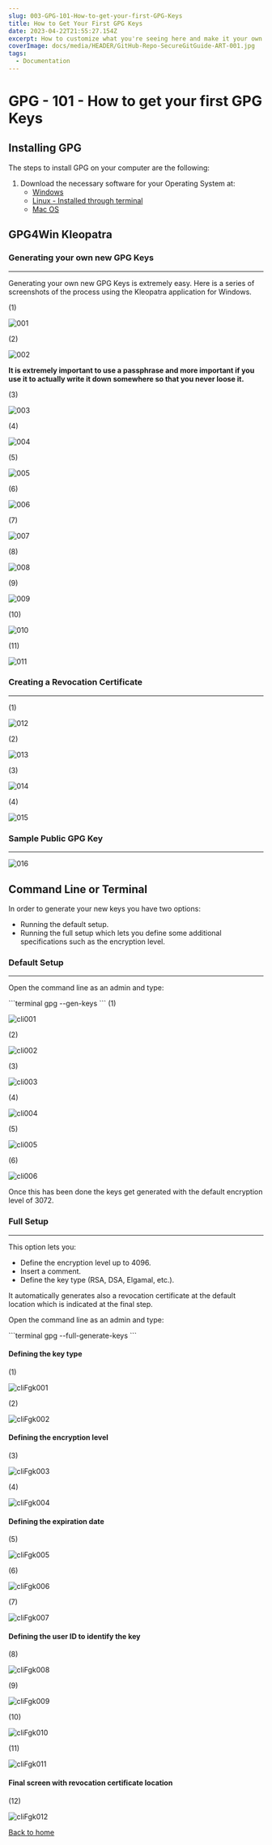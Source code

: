 ```yaml
---
slug: 003-GPG-101-How-to-get-your-first-GPG-Keys
title: How to Get Your First GPG Keys
date: 2023-04-22T21:55:27.154Z
excerpt: How to customize what you're seeing here and make it your own.
coverImage: docs/media/HEADER/GitHub-Repo-SecureGitGuide-ART-001.jpg
tags:
  - Documentation
---
```


<script>
  import CodeBlock from "$lib/components/molecules/CodeBlock.svelte";
</script>

# GPG - 101 - How to get your first GPG Keys

## Installing GPG

The steps to install GPG on your computer are the following:

1. Download the necessary software for your Operating System at:
   - [Windows](https://gpg4win.org/download.html)
   - [Linux - Installed through terminal](https://linuxhint.com/gpg-command-ubuntu/)
   - [Mac OS](https://sourceforge.net/p/gpgosx/docu/Download/)

## GPG4Win Kleopatra

### Generating your own new GPG Keys

---

Generating your own new GPG Keys is extremely easy.
Here is a series of screenshots of the process using the Kleopatra application for Windows.

(1)

![001](docs/media/003/KLEO_CREATE_001.png)

(2)

![002](docs/media/003/KLEO_CREATE_002.png)

**It is extremely important to use a passphrase and more important if you use it to actually write it down somewhere so that you never loose it.**

(3)

![003](docs/media/003/KLEO_CREATE_003.png)

(4)

![004](docs/media/003/KLEO_CREATE_004.png)

(5)

![005](docs/media/003/KLEO_CREATE_005.png)

(6)

![006](docs/media/003/KLEO_CREATE_006.png)

(7)

![007](docs/media/003/KLEO_CREATE_007.png)

(8)

![008](docs/media/003/KLEO_CREATE_008.png)

(9)

![009](docs/media/003/KLEO_CREATE_009.png)

(10)

![010](docs/media/003/KLEO_CREATE_010.png)

(11)

![011](docs/media/003/KLEO_CREATE_011.png)

### Creating a Revocation Certificate

---

(1)

![012](docs/media/003/KLEO_CREATE_012.png)

(2)

![013](docs/media/003/KLEO_CREATE_013.png)

(3)

![014](docs/media/003/KLEO_CREATE_014.png)

(4)

![015](docs/media/003/KLEO_CREATE_015.png)

### Sample Public GPG Key

---

![016](docs/media/003/KLEO_CREATE_016.png)

## Command Line or Terminal

In order to generate your new keys you have two options:

- Running the default setup.
- Running the full setup which lets you define some additional specifications such as the encryption level.

### Default Setup

---

Open the command line as an admin and type:

<CodeBlock>
    ```terminal
    gpg --gen-keys
    ```
</CodeBlock>
(1)

![cli001](docs/media/003/CLI_CREATE_001.png)

(2)

![cli002](docs/media/003/CLI_CREATE_002.png)

(3)

![cli003](docs/media/003/CLI_CREATE_003.png)

(4)

![cli004](docs/media/003/CLI_CREATE_004.png)

(5)

![cli005](docs/media/003/CLI_CREATE_005.png)

(6)

![cli006](docs/media/003/CLI_CREATE_006.png)

Once this has been done the keys get generated with the default encryption level of 3072.

### Full Setup

---

This option lets you:

- Define the encryption level up to 4096.
- Insert a comment.
- Define the key type (RSA, DSA, Elgamal, etc.).

It automatically generates also a revocation certificate at the default location which is indicated at the final step.

Open the command line as an admin and type:

<CodeBlock>
    ```terminal
    gpg --full-generate-keys
    ```
</CodeBlock>

#### Defining the key type

(1)

![cliFgk001](docs/media/003/CLI_CREATE_fgk_001.png)

(2)

![cliFgk002](docs/media/003/CLI_CREATE_fgk_002.png)

#### Defining the encryption level

(3)

![cliFgk003](docs/media/003/CLI_CREATE_fgk_003.png)

(4)

![cliFgk004](docs/media/003/CLI_CREATE_fgk_004.png)

#### Defining the expiration date

(5)

![cliFgk005](docs/media/003/CLI_CREATE_fgk_005.png)

(6)

![cliFgk006](docs/media/003/CLI_CREATE_fgk_006.png)

(7)

![cliFgk007](docs/media/003/CLI_CREATE_fgk_007.png)

#### Defining the user ID to identify the key

(8)

![cliFgk008](docs/media/003/CLI_CREATE_fgk_008.png)

(9)

![cliFgk009](docs/media/003/CLI_CREATE_fgk_009.png)

(10)

![cliFgk010](docs/media/003/CLI_CREATE_fgk_010.png)

(11)

![cliFgk011](docs/media/003/CLI_CREATE_fgk_011.png)

#### Final screen with revocation certificate location

(12)

![cliFgk012](docs/media/003/CLI_CREATE_fgk_012.png)

[Back to home](./)
